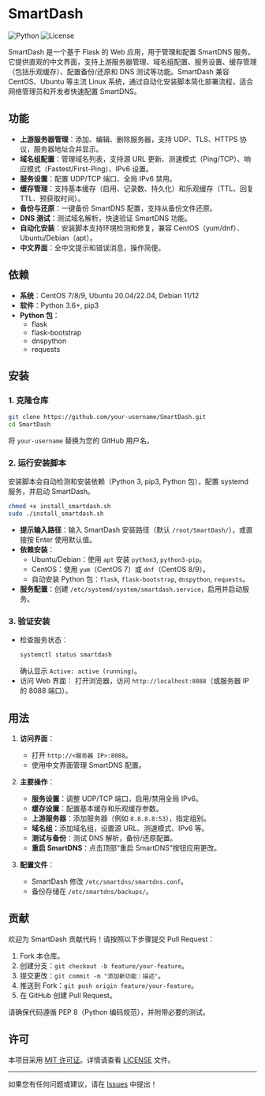 # SmartDash

![Python](https://img.shields.io/badge/Python-3.6+-blue.svg)
![License](https://img.shields.io/badge/License-MIT-green.svg)

SmartDash 是一个基于 Flask 的 Web 应用，用于管理和配置 SmartDNS 服务。它提供直观的中文界面，支持上游服务器管理、域名组配置、服务设置、缓存管理（包括乐观缓存）、配置备份/还原和 DNS 测试等功能。SmartDash 兼容 CentOS、Ubuntu 等主流 Linux 系统，通过自动化安装脚本简化部署流程，适合网络管理员和开发者快速配置 SmartDNS。

## 功能

- **上游服务器管理**：添加、编辑、删除服务器，支持 UDP、TLS、HTTPS 协议，服务器地址合并显示。
- **域名组配置**：管理域名列表，支持源 URL 更新、测速模式（Ping/TCP）、响应模式（Fastest/First-Ping）、IPv6 设置。
- **服务设置**：配置 UDP/TCP 端口、全局 IPv6 禁用。
- **缓存管理**：支持基本缓存（启用、记录数、持久化）和乐观缓存（TTL、回复 TTL、预获取时间）。
- **备份与还原**：一键备份 SmartDNS 配置，支持从备份文件还原。
- **DNS 测试**：测试域名解析，快速验证 SmartDNS 功能。
- **自动化安装**：安装脚本支持环境检测和修复，兼容 CentOS（yum/dnf）、Ubuntu/Debian（apt）。
- **中文界面**：全中文提示和错误消息，操作简便。

## 依赖

- **系统**：CentOS 7/8/9, Ubuntu 20.04/22.04, Debian 11/12
- **软件**：Python 3.6+, pip3
- **Python 包**：
  - flask
  - flask-bootstrap
  - dnspython
  - requests

## 安装

### 1. 克隆仓库
```bash
git clone https://github.com/your-username/SmartDash.git
cd SmartDash
```

将 `your-username` 替换为您的 GitHub 用户名。

### 2. 运行安装脚本
安装脚本会自动检测和安装依赖（Python 3, pip3, Python 包），配置 systemd 服务，并启动 SmartDash。

```bash
chmod +x install_smartdash.sh
sudo ./install_smartdash.sh
```

- **提示输入路径**：输入 SmartDash 安装路径（默认 `/root/SmartDash/`），或直接按 Enter 使用默认值。
- **依赖安装**：
  - Ubuntu/Debian：使用 `apt` 安装 `python3`, `python3-pip`。
  - CentOS：使用 `yum`（CentOS 7）或 `dnf`（CentOS 8/9）。
  - 自动安装 Python 包：`flask`, `flask-bootstrap`, `dnspython`, `requests`。
- **服务配置**：创建 `/etc/systemd/system/smartdash.service`，启用并启动服务。

### 3. 验证安装
- 检查服务状态：
  ```bash
  systemctl status smartdash
  ```
  确认显示 `Active: active (running)`。
- 访问 Web 界面：
  打开浏览器，访问 `http://localhost:8088`（或服务器 IP 的 8088 端口）。

## 用法

1. **访问界面**：
   - 打开 `http://<服务器 IP>:8088`。
   - 使用中文界面管理 SmartDNS 配置。

2. **主要操作**：
   - **服务设置**：调整 UDP/TCP 端口，启用/禁用全局 IPv6。
   - **缓存设置**：配置基本缓存和乐观缓存参数。
   - **上游服务器**：添加服务器（例如 `8.8.8.8:53`），指定组别。
   - **域名组**：添加域名组，设置源 URL、测速模式、IPv6 等。
   - **测试与备份**：测试 DNS 解析，备份/还原配置。
   - **重启 SmartDNS**：点击顶部“重启 SmartDNS”按钮应用更改。

3. **配置文件**：
   - SmartDash 修改 `/etc/smartdns/smartdns.conf`。
   - 备份存储在 `/etc/smartdns/backups/`。

## 贡献

欢迎为 SmartDash 贡献代码！请按照以下步骤提交 Pull Request：

1. Fork 本仓库。
2. 创建分支：`git checkout -b feature/your-feature`。
3. 提交更改：`git commit -m "添加新功能：描述"`。
4. 推送到 Fork：`git push origin feature/your-feature`。
5. 在 GitHub 创建 Pull Request。

请确保代码遵循 PEP 8（Python 编码规范），并附带必要的测试。

## 许可

本项目采用 [MIT 许可证](LICENSE)。详情请查看 [LICENSE](LICENSE) 文件。

---

如果您有任何问题或建议，请在 [Issues](https://github.com/your-username/SmartDash/issues) 中提出！